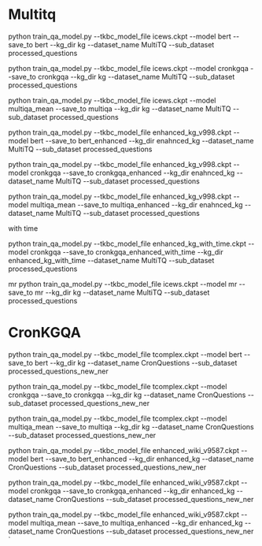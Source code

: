# Multitq
python train_qa_model.py --tkbc_model_file icews.ckpt --model bert --save_to bert --kg_dir kg --dataset_name MultiTQ --sub_dataset processed_questions

python train_qa_model.py --tkbc_model_file icews.ckpt --model cronkgqa --save_to cronkgqa --kg_dir kg --dataset_name MultiTQ --sub_dataset processed_questions

python train_qa_model.py --tkbc_model_file icews.ckpt --model multiqa_mean --save_to multiqa --kg_dir kg --dataset_name MultiTQ --sub_dataset processed_questions


python train_qa_model.py --tkbc_model_file enhanced_kg_v998.ckpt --model bert --save_to bert_enhanced --kg_dir enahnced_kg --dataset_name MultiTQ --sub_dataset processed_questions

python train_qa_model.py --tkbc_model_file enhanced_kg_v998.ckpt --model cronkgqa --save_to cronkgqa_enhanced --kg_dir enahnced_kg --dataset_name MultiTQ --sub_dataset processed_questions

python train_qa_model.py --tkbc_model_file enhanced_kg_v998.ckpt --model multiqa_mean --save_to multiqa_enhanced --kg_dir enahnced_kg --dataset_name MultiTQ --sub_dataset processed_questions


with time 

python train_qa_model.py --tkbc_model_file enhanced_kg_with_time.ckpt --model cronkgqa --save_to cronkgqa_enhanced_with_time --kg_dir enhanced_kg_with_time --dataset_name MultiTQ --sub_dataset processed_questions


mr
python train_qa_model.py --tkbc_model_file icews.ckpt --model mr --save_to mr --kg_dir kg --dataset_name MultiTQ --sub_dataset processed_questions


# CronKGQA

python train_qa_model.py --tkbc_model_file tcomplex.ckpt --model bert --save_to bert --kg_dir kg --dataset_name CronQuestions --sub_dataset processed_questions_new_ner

python train_qa_model.py --tkbc_model_file tcomplex.ckpt --model cronkgqa --save_to cronkgqa --kg_dir kg --dataset_name CronQuestions --sub_dataset processed_questions_new_ner

python train_qa_model.py --tkbc_model_file tcomplex.ckpt --model multiqa_mean --save_to multiqa --kg_dir kg --dataset_name CronQuestions --sub_dataset processed_questions_new_ner


python train_qa_model.py --tkbc_model_file enhanced_wiki_v9587.ckpt --model bert --save_to bert_enhanced --kg_dir enhanced_kg --dataset_name CronQuestions --sub_dataset processed_questions_new_ner

python train_qa_model.py --tkbc_model_file enhanced_wiki_v9587.ckpt --model cronkgqa --save_to cronkgqa_enhanced --kg_dir enhanced_kg --dataset_name CronQuestions --sub_dataset processed_questions_new_ner

python train_qa_model.py --tkbc_model_file enhanced_wiki_v9587.ckpt --model multiqa_mean --save_to multiqa_enhanced --kg_dir enhanced_kg --dataset_name CronQuestions --sub_dataset processed_questions_new_ner
`

